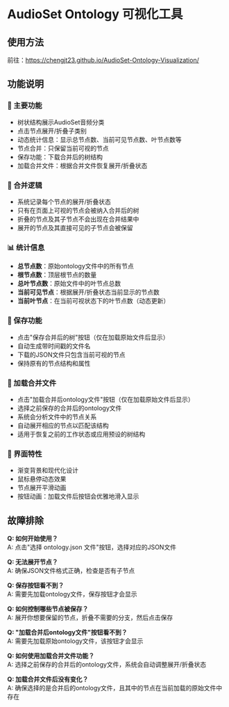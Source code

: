 # AudioSet Ontology 可视化工具

## 使用方法

前往：https://chengjt23.github.io/AudioSet-Ontology-Visualization/

## 功能说明

### 🎯 主要功能
- 树状结构展示AudioSet音频分类
- 点击节点展开/折叠子类别  
- 动态统计信息：显示总节点数、当前可见节点数、叶节点数等
- 节点合并：只保留当前可视的节点
- 保存功能：下载合并后的树结构
- 加载合并文件：根据合并文件恢复展开/折叠状态

### 🔄 合并逻辑
- 系统记录每个节点的展开/折叠状态
- 只有在页面上可视的节点会被纳入合并后的树
- 折叠的节点及其子节点不会出现在合并结果中
- 展开的节点及其直接可见的子节点会被保留

### 📊 统计信息
- **总节点数**：原始ontology文件中的所有节点
- **根节点数**：顶层根节点的数量
- **总叶节点数**：原始文件中的叶节点总数
- **当前可见节点**：根据展开/折叠状态当前显示的节点数
- **当前叶节点**：在当前可视状态下的叶节点数（动态更新）

### 💾 保存功能
- 点击"保存合并后的树"按钮（仅在加载原始文件后显示）
- 自动生成带时间戳的文件名
- 下载的JSON文件只包含当前可视的节点
- 保持原有的节点结构和属性

### 📂 加载合并文件
- 点击"加载合并后ontology文件"按钮（仅在加载原始文件后显示）
- 选择之前保存的合并后的ontology文件
- 系统会分析文件中的节点关系
- 自动展开相应的节点以匹配该结构
- 适用于恢复之前的工作状态或应用预设的树结构

### 🎨 界面特性
- 渐变背景和现代化设计
- 鼠标悬停动态效果
- 节点展开平滑动画
- 按钮动画：加载文件后按钮会优雅地滑入显示

## 故障排除

**Q: 如何开始使用？**  
A: 点击"选择 ontology.json 文件"按钮，选择对应的JSON文件

**Q: 无法展开节点？**  
A: 确保JSON文件格式正确，检查是否有子节点

**Q: 保存按钮看不到？**  
A: 需要先加载ontology文件，保存按钮才会显示

**Q: 如何控制哪些节点被保存？**  
A: 展开你想要保留的节点，折叠不需要的分支，然后点击保存

**Q: "加载合并后ontology文件"按钮看不到？**  
A: 需要先加载原始ontology文件，该按钮才会显示

**Q: 如何使用加载合并文件功能？**  
A: 选择之前保存的合并后的ontology文件，系统会自动调整展开/折叠状态

**Q: 加载合并文件后没有变化？**  
A: 确保选择的是合并后的ontology文件，且其中的节点在当前加载的原始文件中存在
 
